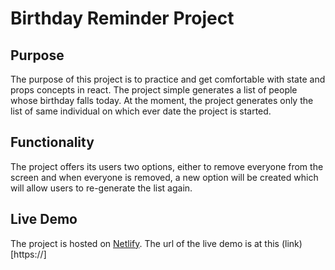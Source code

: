 # Birthday Reminder Project

## Purpose

The purpose of this project is to practice and get comfortable with state and props concepts in react. The project simple generates a list of people whose birthday falls today. At the moment, the project generates only the list of same individual on which ever date the project is started.

## Functionality

The project offers its users two options, either to remove everyone from the screen and when everyone is removed, a new option will be created which will allow users to re-generate the list again.

## Live Demo

The project is hosted on [Netlify](https://www.netlify.com/). The url of the live demo is at this (link)[https://]
